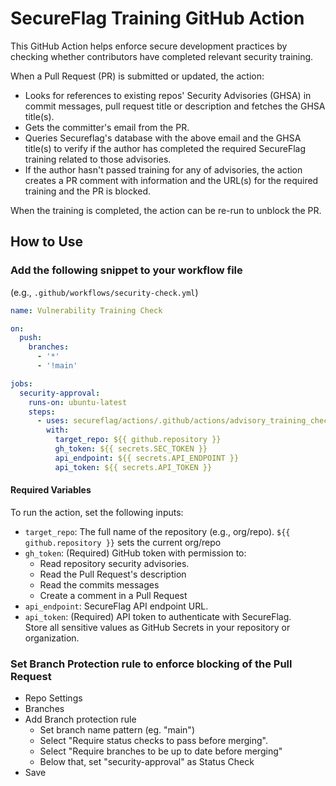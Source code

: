 # SecureFlag Training GitHub Action

This GitHub Action helps enforce secure development practices by checking whether contributors have completed relevant security training.

When a Pull Request (PR) is submitted or updated, the action:
- Looks for references to existing repos' Security Advisories (GHSA) in commit messages, pull request title or description and fetches the GHSA title(s).
- Gets the committer's email from the PR.
- Queries Secureflag's database with the above email and the GHSA title(s) to verify if the author has completed the required SecureFlag training related to those advisories.
- If the author hasn't passed training for any of advisories, the action creates a PR comment with information and the URL(s) for the required training and the PR is blocked.

When the training is completed, the action can be re-run to unblock the PR.


## How to Use
### Add the following snippet to your workflow file
(e.g., `.github/workflows/security-check.yml`)

```yaml
name: Vulnerability Training Check

on:
  push:
    branches:
      - '*'
      - '!main'

jobs:
  security-approval:
    runs-on: ubuntu-latest
    steps:
      - uses: secureflag/actions/.github/actions/advisory_training_check@main
        with:
          target_repo: ${{ github.repository }}
          gh_token: ${{ secrets.SEC_TOKEN }}
          api_endpoint: ${{ secrets.API_ENDPOINT }}
          api_token: ${{ secrets.API_TOKEN }}
```

#### Required Variables
To run the action, set the following inputs:

- `target_repo`: The full name of the repository (e.g., org/repo). `${{ github.repository }}` sets the current org/repo
- `gh_token`: (Required) GitHub token with permission to:
  - Read repository security advisories.
  - Read the Pull Request's description
  - Read the commits messages
  - Create a comment in a Pull Request
- `api_endpoint`: SecureFlag API endpoint URL.
- `api_token`: (Required) API token to authenticate with SecureFlag.  
Store all sensitive values as GitHub Secrets in your repository or organization.

### Set Branch Protection rule to enforce blocking of the Pull Request
- Repo Settings
- Branches
- Add Branch protection rule
  - Set branch name pattern (eg. "main")
  - Select "Require status checks to pass before merging".
  - Select "Require branches to be up to date before merging"
  - Below that, set "security-approval" as Status Check 
- Save
